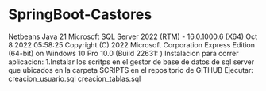 # SpringBoot-Castores
Netbeans
Java 21
Microsoft SQL Server 2022 (RTM) - 16.0.1000.6 (X64)   Oct  8 2022 05:58:25   Copyright (C) 2022 Microsoft Corporation  Express Edition (64-bit) on Windows 10 Pro 10.0 <X64> (Build 22631: ) 
Instalacion para correr aplicacion:
1.Instalar los scritps en el gestor de base de datos de sql server que ubicados en la carpeta SCRIPTS en el repositorio de GITHUB
Ejecutar:
creacion_usuario.sql
creacion_tablas.sql